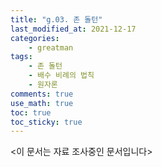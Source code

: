```yaml
---
title: "g.03. 존 돌턴"
last_modified_at: 2021-12-17
categories:
    - greatman
tags:
    - 존 돌턴
    - 배수 비례의 법칙
    - 원자론
comments: true
use_math: true
toc: true
toc_sticky: true
---
```


<이 문서는 자료 조사중인 문서입니다>